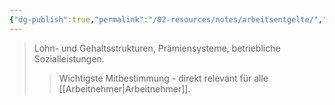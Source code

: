 ```yaml
---
{"dg-publish":true,"permalink":"/02-resources/notes/arbeitsentgelte/","tags":["betriebsrat/mitbestimmung","wirtschaft/arbeitsrecht"],"noteIcon":"","updated":"2025-09-27T01:32:44.211+02:00"}
---
```


>Lohn- und Gehaltsstrukturen, Prämiensysteme, betriebliche Sozialleistungen.
>>Wichtigste Mitbestimmung - direkt relevant für alle [[Arbeitnehmer\|Arbeitnehmer]].